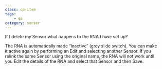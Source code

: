 ```yaml
---
class: qa-item
tags: 
    - qa
category: sensor
---
```


If I delete my Sensor what happens to the RNA I have set up?  

The RNA is automatically made “Inactive” (grey slide switch).  You can make it active again by performing an Edit and selecting another Sensor.  If you relink the same Sensor using the original name, the RNA will not work until you Edit the details of the RNA and select that Sensor and then Save.